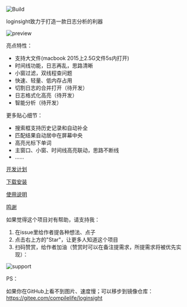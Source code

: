 ![Build](https://github.com/compilelife/loginsight/workflows/Build/badge.svg)

loginsight致力于打造一款日志分析的利器

![preview](https://gitee.com/compilelife/loginsight/raw/master/doc/img/preview.png)

亮点特性：

- 支持大文件(macbook 2015上2.5G文件5s内打开)
- 时间线功能，日志再乱，思路清晰
- 小窗过滤，双线程查问题
- 快速、轻量、低内存占用
- 切割日志的合并打开（待开发）
- 日志格式化高亮（待开发）
- 智能分析（待开发）



更多贴心细节：

- 搜索框支持历史记录和自动补全
- 匹配结果自动居中在屏幕中央
- 高亮光标下单词
- 主窗口、小窗、时间线高亮联动，思路不断线
- ……



[开发计划](https://github.com/compilelife/loginsight/projects/1)

[下载安装](https://github.com/compilelife/loginsight/wiki/下载安装)

[使用说明](https://github.com/compilelife/loginsight/wiki/使用说明)

[鸣谢](https://github.com/compilelife/loginsight/wiki/鸣谢)



如果觉得这个项目对有帮助，请支持我：

1. 在issue里给作者提各种想法、点子
3. 点击右上方的"Star"，让更多人知道这个项目
4. 扫码赞赏，给作者加油（赞赏时可以在备注提需求，所提需求将被优先实现）：

![support](https://gitee.com/compilelife/loginsight/raw/master/doc/img/support.png)



PS：

如果你在GitHub上看不到图片、速度慢；可以移步到镜像仓库：https://gitee.com/compilelife/loginsight
